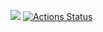 <a href="https://codeclimate.com/github/codeclimate/codeclimate/maintainability"><img src="https://api.codeclimate.com/v1/badges/a99a88d28ad37a79dbf6/maintainability" /></a>
<a href="https://github.com/IvanP86/php-project-lvl1/.github/workflows/myactions.yml/badge.svg">
	[![Actions Status](https://xxx.execute-api.us-west-2.amazonaws.com/production/badge/{IvanP86}/{php-project-lvl1})](https://xxx.execute-api.us-west-2.amazonaws.com/production/results/{IvanP86}/{php-project-lvl1})